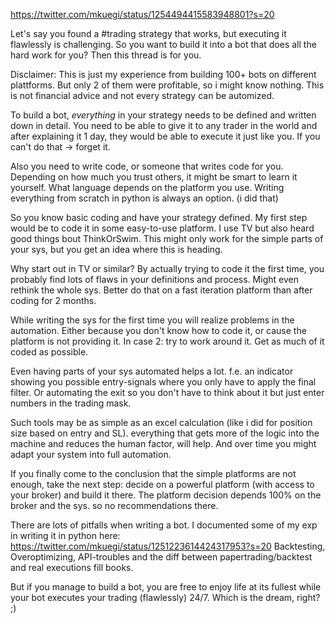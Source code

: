 https://twitter.com/mkuegi/status/1254494415583948801?s=20

Let's say you found a #trading strategy that works, but executing it flawlessly is challenging. So you want to build it into a bot that does all the hard work for you? Then this thread is for you.
 
Disclaimer: This is just my experience from building 100+ bots on different plattforms. But only 2 of them were profitable, so i might know nothing. This is not financial advice and not every strategy can be automized.
 
To build a bot, *everything* in your strategy needs to be defined and written down in detail. You need to be able to give it to any trader in the world and after explaining it 1 day, they would be able to execute it just like you. If you can't do that -> forget it.
 
Also you need to write code, or someone that writes code for you. Depending on how much you trust others, it might be smart to learn it yourself. What language depends on the platform you use. Writing everything from scratch in python is always an option. (i did that)
 
So you know basic coding and have your strategy defined. My first step would be to code it in some easy-to-use platform. I use TV but also heard good things bout ThinkOrSwim. This might only work for the simple parts of your sys, but you get an idea where this is heading.
 
Why start out in TV or similar? By actually trying to code it the first time, you probably find lots of flaws in your definitions and process. Might even rethink the whole sys. Better do that on a fast iteration platform than after coding for 2 months.
 
While writing the sys for the first time you will realize problems in the automation. Either because you don't know how to code it, or cause the platform is not providing it. In case 2: try to work around it. Get as much of it coded as possible.
 
Even having parts of your sys automated helps a lot. f.e. an indicator showing you possible entry-signals where you only have to apply the final filter. Or automating the exit so you don't have to think about it but just enter numbers in the trading mask.
 
Such tools may be as simple as an excel calculation (like i did for position size based on entry and SL). everything that gets more of the logic into the machine and reduces the human factor, will help. And over time you might adapt your system into full automation.
 
If you finally come to the conclusion that the simple platforms are not enough, take the next step: decide on a powerful platform (with access to your broker) and build it there. The platform decision depends 100% on the broker and the sys. so no recommendations there.
 
There are lots of pitfalls when writing a bot. I documented some of my exp in writing it in python here: https://twitter.com/mkuegi/status/1251223614424317953?s=20 Backtesting, Overoptimizing, API-troubles and the diff between papertrading/backtest and real executions fill books.
 
But if you manage to build a bot, you are free to enjoy life at its fullest while your bot executes your trading (flawlessly) 24/7. Which is the dream, right? ;)
  